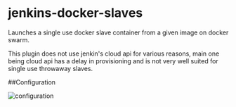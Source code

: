 # jenkins-docker-slaves

Launches a single use docker slave container from a given image on docker swarm.

This plugin does not use jenkin's cloud api for various reasons, main one being cloud api has a delay in provisioning and is not very well suited for single use throwaway slaves.

##Configuration 

![configuration](http://i.imgur.com/sxZJFi9.png "Configuration")
